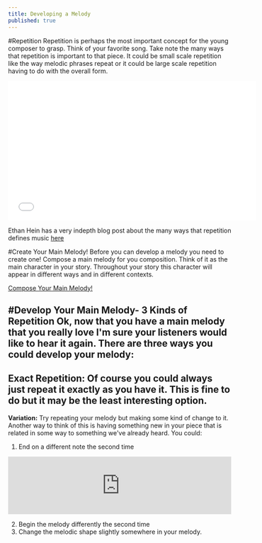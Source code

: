 ```yaml
---
title: Developing a Melody
published: true
---
```


#Repetition
Repetition is perhaps the most important concept for the young composer to grasp. Think of your favorite song. Take note
the many ways that repetition is important to that piece. It could be small scale repetition like the way melodic phrases repeat or
it could be large scale repetition having to do with the overall form. 


<iframe width="560" height="315" src="//www.youtube.com/embed/1lo8EomDrwA" frameborder="0" allowfullscreen></iframe>

Ethan Hein has a very indepth blog post about the many ways that repetition defines music [here](http://www.ethanhein.com/wp/2014/repetition-defines-music/)

#Create Your Main Melody!
Before you can develop a melody you need to create one!  Compose a main melody for you composition. Think of it as the main character in your story. Throughout your story this character will appear in different ways and in different contexts. 

<a class="btn btn-primary" href="http://www.noteflight.com/scores/view/38296c5fb414130f631642ddb20da616ea73b0bb"><i class="fa fa-music"></i> Compose Your Main Melody!</a>

#Develop Your Main Melody- 3 Kinds of Repetition
Ok, now that you have a main melody that you really love I'm sure your listeners would like to hear it again. 
There are three ways you could develop your melody:
---
**Exact Repetition:** Of course you could always just repeat it exactly as you have it. This is fine to do but it may be the least interesting option. 
---
**Variation:** Try repeating your melody but making some kind of change to it. Another way to think of this is having something new in your piece that is related in some way to something we've already heard. You could:


1. End on a different note the second time
<iframe src="http://static.vexflow.com/embed/articles/912" width="100%" height="130" frameborder="0" scrolling="yes"></iframe>

2. Begin the melody differently the second time
3. Change the melodic shape slightly somewhere in your melody. 
